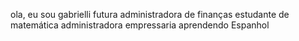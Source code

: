 ola, eu sou gabrielli
futura administradora de finanças
estudante de matemática
administradora
empressaria
aprendendo Espanhol
